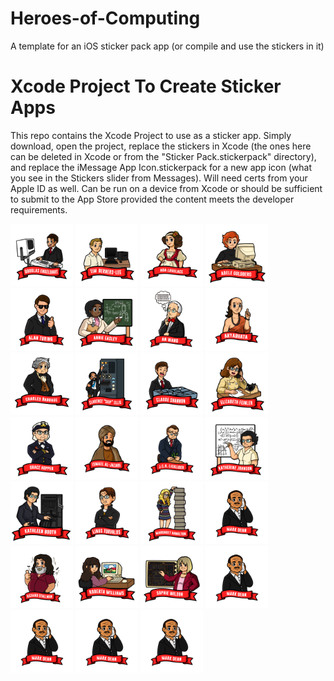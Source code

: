 # Heroes-of-Computing
A template for an iOS sticker pack app (or compile and use the stickers in it)

# Xcode Project To Create Sticker Apps
This repo contains the Xcode Project to use as a sticker app. Simply download, open the project, replace the stickers in Xcode (the ones here can be deleted in Xcode or from the "Sticker Pack.stickerpack" directory), and replace the iMessage App Icon.stickerpack for a new app icon (what you see in the Stickers slider from Messages). Will need certs from your Apple ID as well. Can be run on a device from Xcode or should be sufficient to submit to the App Store provided the content meets the developer requirements.

<img src="https://github.com/krypted/Heroes-of-Computing/raw/main/Heroes%20Of%20Computing/The%20ABCs%20of%20Programming%20StickerPackExtension/Stickers.xcstickers/Sticker%20Pack.stickerpack/DEngelbert.sticker/DEngelbert.png" width=100 height=100)>

<img src="https://github.com/krypted/Heroes-of-Computing/raw/main/Heroes%20Of%20Computing/The%20ABCs%20of%20Programming%20StickerPackExtension/Stickers.xcstickers/Sticker%20Pack.stickerpack/TimBernersLee.sticker/TimBernersLee.png" width=100 height=100)>

<img src="https://github.com/krypted/Heroes-of-Computing/raw/main/Heroes%20Of%20Computing/The%20ABCs%20of%20Programming%20StickerPackExtension/Stickers.xcstickers/Sticker%20Pack.stickerpack/ada.sticker/ada.png" width=100 height=100)>

<img src="https://github.com/krypted/Heroes-of-Computing/raw/main/Heroes%20Of%20Computing/The%20ABCs%20of%20Programming%20StickerPackExtension/Stickers.xcstickers/Sticker%20Pack.stickerpack/adelegoldberg.sticker/adelegoldberg.png" width=100 height=100)>

<img src="https://github.com/krypted/Heroes-of-Computing/raw/main/Heroes%20Of%20Computing/The%20ABCs%20of%20Programming%20StickerPackExtension/Stickers.xcstickers/Sticker%20Pack.stickerpack/alanturing.sticker/alanturing.png" width=100 height=100)>

<img src="https://github.com/krypted/Heroes-of-Computing/raw/main/Heroes%20Of%20Computing/The%20ABCs%20of%20Programming%20StickerPackExtension/Stickers.xcstickers/Sticker%20Pack.stickerpack/annieeasley.sticker/annieeasley.png" width=100 height=100)>

<img src="https://github.com/krypted/Heroes-of-Computing/raw/main/Heroes%20Of%20Computing/The%20ABCs%20of%20Programming%20StickerPackExtension/Stickers.xcstickers/Sticker%20Pack.stickerpack/anwang.sticker/anwang.png" width=100 height=100)>

<img src="https://github.com/krypted/Heroes-of-Computing/raw/main/Heroes%20Of%20Computing/The%20ABCs%20of%20Programming%20StickerPackExtension/Stickers.xcstickers/Sticker%20Pack.stickerpack/aryabhata.sticker/aryabhata.png" width=100 height=100)>

<img src="https://github.com/krypted/Heroes-of-Computing/raw/main/Heroes%20Of%20Computing/The%20ABCs%20of%20Programming%20StickerPackExtension/Stickers.xcstickers/Sticker%20Pack.stickerpack/charlesbabbage.sticker/charlesbabbage.png" width=100 height=100)>

<img src="https://github.com/krypted/Heroes-of-Computing/raw/main/Heroes%20Of%20Computing/The%20ABCs%20of%20Programming%20StickerPackExtension/Stickers.xcstickers/Sticker%20Pack.stickerpack/clarenceellis.sticker/clarenceellis.png" width=100 height=100)>

<img src="https://github.com/krypted/Heroes-of-Computing/raw/main/Heroes%20Of%20Computing/The%20ABCs%20of%20Programming%20StickerPackExtension/Stickers.xcstickers/Sticker%20Pack.stickerpack/claudeshannon.sticker/claudeshannon.png" width=100 height=100)>

<img src="https://github.com/krypted/Heroes-of-Computing/raw/main/Heroes%20Of%20Computing/The%20ABCs%20of%20Programming%20StickerPackExtension/Stickers.xcstickers/Sticker%20Pack.stickerpack/elizabethfeinler.sticker/elizabethfeinler.png" width=100 height=100)>

<img src="https://github.com/krypted/Heroes-of-Computing/raw/main/Heroes%20Of%20Computing/The%20ABCs%20of%20Programming%20StickerPackExtension/Stickers.xcstickers/Sticker%20Pack.stickerpack/gracehopper.sticker/gracehopper.png" width=100 height=100)>

<img src="https://github.com/krypted/Heroes-of-Computing/raw/main/Heroes%20Of%20Computing/The%20ABCs%20of%20Programming%20StickerPackExtension/Stickers.xcstickers/Sticker%20Pack.stickerpack/ismael%20al%20jazari.sticker/ismael%20al%20jazari.png" width=100 height=100)>

<img src="https://github.com/krypted/Heroes-of-Computing/raw/main/Heroes%20Of%20Computing/The%20ABCs%20of%20Programming%20StickerPackExtension/Stickers.xcstickers/Sticker%20Pack.stickerpack/jcrlicklider.sticker/jcrlicklider.png" width=100 height=100)>

<img src="https://github.com/krypted/Heroes-of-Computing/raw/main/Heroes%20Of%20Computing/The%20ABCs%20of%20Programming%20StickerPackExtension/Stickers.xcstickers/Sticker%20Pack.stickerpack/katherinejohnson.sticker/katherinejohnson.png" width=100 height=100)>

<img src="https://github.com/krypted/Heroes-of-Computing/raw/main/Heroes%20Of%20Computing/The%20ABCs%20of%20Programming%20StickerPackExtension/Stickers.xcstickers/Sticker%20Pack.stickerpack/kathleenbooth.sticker/kathleenbooth.png" width=100 height=100)>

<img src="https://github.com/krypted/Heroes-of-Computing/raw/main/Heroes%20Of%20Computing/The%20ABCs%20of%20Programming%20StickerPackExtension/Stickers.xcstickers/Sticker%20Pack.stickerpack/linustorvalds.sticker/linustorvalds.png" width=100 height=100)>

<img src="https://github.com/krypted/Heroes-of-Computing/raw/main/Heroes%20Of%20Computing/The%20ABCs%20of%20Programming%20StickerPackExtension/Stickers.xcstickers/Sticker%20Pack.stickerpack/margarethamilton.sticker/margarethamilton.png" width=100 height=100)>

<img src="https://github.com/krypted/Heroes-of-Computing/raw/main/Heroes%20Of%20Computing/The%20ABCs%20of%20Programming%20StickerPackExtension/Stickers.xcstickers/Sticker%20Pack.stickerpack/markdean.sticker/markdean.png" width=100 height=100)>

<img src="https://github.com/krypted/Heroes-of-Computing/raw/main/Heroes%20Of%20Computing/The%20ABCs%20of%20Programming%20StickerPackExtension/Stickers.xcstickers/Sticker%20Pack.stickerpack/richardstallman.sticker/richardstallman.png" width=100 height=100)>


<img src="https://github.com/krypted/Heroes-of-Computing/raw/main/Heroes%20Of%20Computing/The%20ABCs%20of%20Programming%20StickerPackExtension/Stickers.xcstickers/Sticker%20Pack.stickerpack/robertawilliams.sticker/robertawilliams.png" width=100 height=100)>


<img src="https://github.com/krypted/Heroes-of-Computing/raw/main/Heroes%20Of%20Computing/The%20ABCs%20of%20Programming%20StickerPackExtension/Stickers.xcstickers/Sticker%20Pack.stickerpack/sophiewilson.sticker/sophiewilson.png" width=100 height=100)>


<img src="https://github.com/krypted/Heroes-of-Computing/raw/main/Heroes%20Of%20Computing/The%20ABCs%20of%20Programming%20StickerPackExtension/Stickers.xcstickers/Sticker%20Pack.stickerpack/markdean.sticker/markdean.png" width=100 height=100)>


<img src="https://github.com/krypted/Heroes-of-Computing/raw/main/Heroes%20Of%20Computing/The%20ABCs%20of%20Programming%20StickerPackExtension/Stickers.xcstickers/Sticker%20Pack.stickerpack/markdean.sticker/markdean.png" width=100 height=100)>


<img src="https://github.com/krypted/Heroes-of-Computing/raw/main/Heroes%20Of%20Computing/The%20ABCs%20of%20Programming%20StickerPackExtension/Stickers.xcstickers/Sticker%20Pack.stickerpack/markdean.sticker/markdean.png" width=100 height=100)>


<img src="https://github.com/krypted/Heroes-of-Computing/raw/main/Heroes%20Of%20Computing/The%20ABCs%20of%20Programming%20StickerPackExtension/Stickers.xcstickers/Sticker%20Pack.stickerpack/markdean.sticker/markdean.png" width=100 height=100)>


